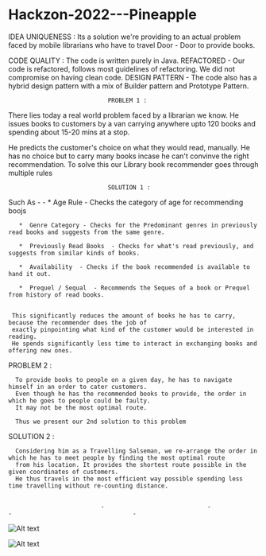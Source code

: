 # Hackzon-2022---Pineapple

IDEA UNIQUENESS : Its a solution we're providing to an actual problem faced by mobile librarians who have to travel Door - Door to provide books.

CODE QUALITY  : The code is written purely in Java.
                REFACTORED - Our code is refactored, follows most guidelines of refactoring. We did not compromise on having clean code.
                DESIGN PATTERN - The code also has a hybrid design pattern with a mix of Builder pattern and Prototype Pattern.




                                PROBLEM 1 : 
There lies today a real world problem faced by a librarian we know.
He issues books to customers by a van carrying anywhere upto 120 books and spending about 15-20 mins at a stop.

He predicts the customer's choice on what they would read, manually.
He has no choice but to carry many books incase he can't convinve the right recommendation.
To solve this our Library book recommender goes through multiple rules

                                SOLUTION 1 :

  Such As - -
       *  Age Rule - Checks the category of age for recommending boojs
       
       *  Genre Category - Checks for the Predominant genres in previously read books and suggests from the same genre.
       
       *  Previously Read Books  - Checks for what's read previously, and suggests from similar kinds of books.
     
       *  Availability  - Checks if the book recommended is available to hand it out.
       
       *  Prequel / Sequal  - Recommends the Seques of a book or Prequel from history of read books.
       
       
     This significantly reduces the amount of books he has to carry, because the recommender does the job of 
     exactly pinpointing what kind of the customer would be interested in reading.
     He spends significantly less time to interact in exchanging books and offering new ones.
     
    
   PROBLEM 2 :
                          
      To provide books to people on a given day, he has to navigate himself in an order to cater customers.
      Even though he has the recommended books to provide, the order in which he goes to people could be faulty.
      It may not be the most optimal route.

      Thus we present our 2nd solution to this problem
    
    
   SOLUTION 2 :


      Considering him as a Travelling Salseman, we re-arrange the order in which he has to meet people by finding the most optimal route
      from his location. It provides the shortest route possible in the given coordinates of customers.
      He thus travels in the most efficient way possible spending less time travelling without re-counting distance.


                              -                             -                              -                                  -      
                              
                              
  

    
  ![Alt text](https://drive.google.com/file/d/1hgzHUmfPAfVVR3ygnRyLEvkIJiuIIOkC/view?usp=share_link "Optional title")
  
  
  
  
  
   ![Alt text](https://drive.google.com/file/d/1CGOfJ6qU0mkuVEYKgzFu94mxsxzCsOdJ/view?usp=share_link "Optional title")
  
  
  
